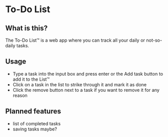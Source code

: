 # To-Do List
## What is this?
The To-Do List™ is a web app where you can track all your daily or not-so-daily tasks.
## Usage
- Type a task into the input box and press enter or the Add task button to add it to the List™
- Click on a task in the list to strike through it and mark it as done
- Click the remove button next to a task if you want to remove it for any reason
## Planned features
- list of completed tasks
- saving tasks maybe?